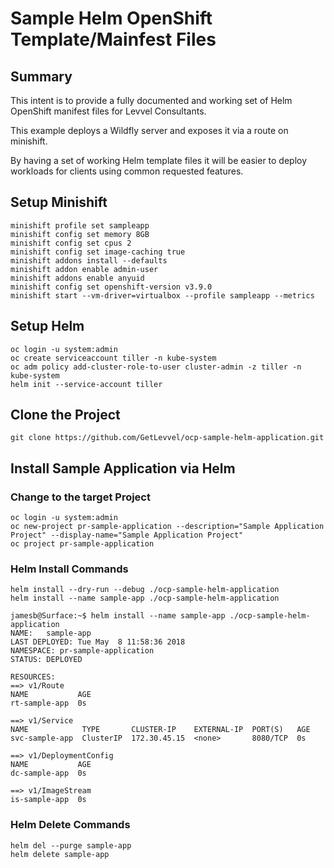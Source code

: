 # Sample Helm OpenShift Template/Mainfest Files

## Summary

This intent is to provide a fully documented and working set of Helm OpenShift manifest files for Levvel Consultants.

This example deploys a Wildfly server and exposes it via a route on minishift.

By having a set of working Helm template files it will be easier to deploy workloads for clients using common requested features.

## Setup Minishift

```
minishift profile set sampleapp
minishift config set memory 8GB
minishift config set cpus 2
minishift config set image-caching true
minishift addons install --defaults
minishift addon enable admin-user
minishift addons enable anyuid
minishift config set openshift-version v3.9.0
minishift start --vm-driver=virtualbox --profile sampleapp --metrics
```

## Setup Helm

```
oc login -u system:admin
oc create serviceaccount tiller -n kube-system
oc adm policy add-cluster-role-to-user cluster-admin -z tiller -n kube-system
helm init --service-account tiller
```

## Clone the Project

```
git clone https://github.com/GetLevvel/ocp-sample-helm-application.git
```

## Install Sample Application via Helm

### Change to the target Project

```
oc login -u system:admin
oc new-project pr-sample-application --description="Sample Application Project" --display-name="Sample Application Project"
oc project pr-sample-application
```

### Helm Install Commands

```
helm install --dry-run --debug ./ocp-sample-helm-application
helm install --name sample-app ./ocp-sample-helm-application
```

```
jamesb@Surface:~$ helm install --name sample-app ./ocp-sample-helm-application
NAME:   sample-app
LAST DEPLOYED: Tue May  8 11:58:36 2018
NAMESPACE: pr-sample-application
STATUS: DEPLOYED

RESOURCES:
==> v1/Route
NAME           AGE
rt-sample-app  0s

==> v1/Service
NAME            TYPE       CLUSTER-IP    EXTERNAL-IP  PORT(S)   AGE
svc-sample-app  ClusterIP  172.30.45.15  <none>       8080/TCP  0s

==> v1/DeploymentConfig
NAME           AGE
dc-sample-app  0s

==> v1/ImageStream
is-sample-app  0s
```

### Helm Delete Commands

```
helm del --purge sample-app
helm delete sample-app
```
